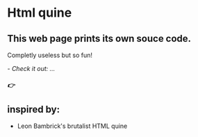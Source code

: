 # Html quine

## This web page prints its own souce code. 

Completly useless but so fun!

*- Check it out: ...*


##### :point_right: []()


## inspired by:
- Leon Bambrick's brutalist HTML quine
